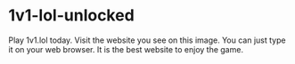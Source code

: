 # 1v1-lol-unlocked
Play 1v1.lol today. Visit the website you see on this image. You can just type it on your web browser. It is the best website to enjoy the game.
